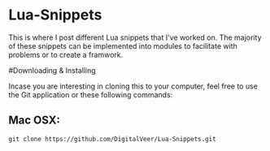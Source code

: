 # Lua-Snippets
This is where I post different Lua snippets that I've worked on. The majority of these snippets can be implemented into modules to facilitate with problems or to create a framwork.


#Downloading & Installing


Incase you are interesting in cloning this to your computer, feel free to use the Git application or these following commands:


Mac OSX:
-----
`git clone https://github.com/DigitalVeer/Lua-Snippets.git`
